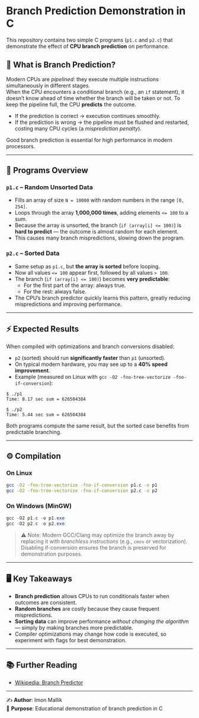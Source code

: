 # Branch Prediction Demonstration in C

This repository contains two simple C programs (`p1.c` and `p2.c`) that demonstrate the effect of **CPU branch prediction** on performance.  

## 📖 What is Branch Prediction?

Modern CPUs are *pipelined*: they execute multiple instructions simultaneously in different stages.  
When the CPU encounters a conditional branch (e.g., an `if` statement), it doesn’t know ahead of time whether the branch will be taken or not. To keep the pipeline full, the CPU **predicts** the outcome.  

- If the prediction is correct → execution continues smoothly.  
- If the prediction is wrong → the pipeline must be flushed and restarted, costing many CPU cycles (a *misprediction penalty*).  

Good branch prediction is essential for high performance in modern processors.

---

## 📝 Programs Overview

### `p1.c` – Random Unsorted Data
- Fills an array of size `N = 10000` with random numbers in the range `[0, 254]`.  
- Loops through the array **1,000,000 times**, adding elements `<= 100` to a sum.  
- Because the array is unsorted, the branch (`if (array[i] <= 100)`) is **hard to predict** — the outcome is almost random for each element.  
- This causes many branch mispredictions, slowing down the program.

### `p2.c` – Sorted Data
- Same setup as `p1.c`, but **the array is sorted** before looping.  
- Now all values `<= 100` appear first, followed by all values `> 100`.  
- The branch (`if (array[i] <= 100)`) becomes **very predictable**:
  - For the first part of the array: always true.  
  - For the rest: always false.  
- The CPU’s branch predictor quickly learns this pattern, greatly reducing mispredictions and improving performance.

---

## ⚡ Expected Results

When compiled with optimizations and branch conversions disabled:

- `p2` (sorted) should run **significantly faster** than `p1` (unsorted).  
- On typical modern hardware, you may see up to a **40% speed improvement**.  
- Example (measured on Linux with `gcc -O2 -fno-tree-vectorize -fno-if-conversion`):  

```
$ ./p1
Time: 8.17 sec sum = 626504384

$ ./p2
Time: 5.44 sec sum = 626504384
```

Both programs compute the same result, but the sorted case benefits from predictable branching.

---

## ⚙️ Compilation

### On Linux
```bash
gcc -O2 -fno-tree-vectorize -fno-if-conversion p1.c -o p1
gcc -O2 -fno-tree-vectorize -fno-if-conversion p2.c -o p2
```

### On Windows (MinGW)
```powershell
gcc -O2 p1.c -o p1.exe
gcc -O2 p2.c -o p2.exe
```

> ⚠️ Note: Modern GCC/Clang may optimize the branch away by replacing it with *branchless instructions* (e.g., `cmov` or vectorization). Disabling if-conversion ensures the branch is preserved for demonstration purposes.

---

## 🖥️ Key Takeaways
- **Branch prediction** allows CPUs to run conditionals faster when outcomes are consistent.  
- **Random branches** are costly because they cause frequent mispredictions.  
- **Sorting data** can improve performance *without changing the algorithm* — simply by making branches more predictable.  
- Compiler optimizations may change how code is executed, so experiment with flags for best demonstration.

---

## 📚 Further Reading

- [Wikipedia: Branch Predictor](https://en.wikipedia.org/wiki/Branch_predictor)  

---

✍️ **Author**: Imon Mallik  
📂 **Purpose**: Educational demonstration of branch prediction in C  
